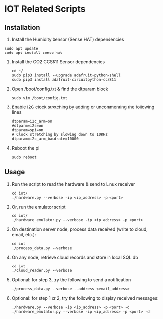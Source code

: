 # IOT Related Scripts

## Installation
1. Install the Humidity Sensor (Sense HAT) dependencies
```
sudo apt update
sudo apt install sense-hat
```

1. Install the CO2 CCS811 Sensor dependencies
    ```
    cd ~/
    sudo pip3 install --upgrade adafruit-python-shell
    sudo pip3 install adafruit-circuitpython-ccs811
    ```
1. Open /boot/config.txt & find the dtparam block
    ```
    sudo vim /boot/config.txt
    ```
1. Enable I2C clock stretching by adding or uncommenting the following lines
    ```
    dtparam=i2c_arm=on
    #dtparm=i2s=on
    dtparam=spi=on
    # Clock stretching by slowing down to 10KHz
    dtparam=i2c_arm_baudrate=10000
    ```
1. Reboot the pi
    ```
    sudo reboot
    ```

## Usage
1. Run the script to read the hardware & send to Linux receiver
    ```
    cd iot/
    ./hardware.py --verbose -ip <ip_address> -p <port>
    ```
1. Or, run the emulator script
    ```
    cd iot/
    ./hardware_emulator.py --verbose -ip <ip_address> -p <port>
    ```
1. On destination server node, process data received (write to cloud, email, etc.):
    ```
    cd iot
    ./process_data.py --verbose
    ```
1. On any node, retrieve cloud records and store in local SQL db
    ```
    cd iot
    ./cloud_reader.py --verbose
    ```
1. Optional: for step 3, try the following to send a notification
    ```
    ./process_data.py --verbose --address <email_address>
    ```
1. Optional: for step 1 or 2, try the following to display received messages:
    ```
    ./hardware.py --verbose -ip <ip_address> -p <port> -d
    ./hardware_emulator.py --verbose -ip <ip_address> -p <port> -d
    ```
